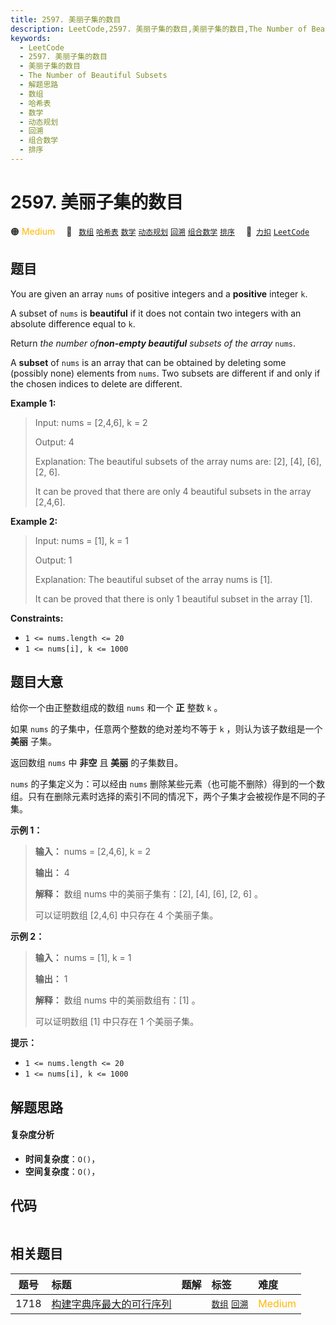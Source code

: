 ```yaml
---
title: 2597. 美丽子集的数目
description: LeetCode,2597. 美丽子集的数目,美丽子集的数目,The Number of Beautiful Subsets,解题思路,数组,哈希表,数学,动态规划,回溯,组合数学,排序
keywords:
  - LeetCode
  - 2597. 美丽子集的数目
  - 美丽子集的数目
  - The Number of Beautiful Subsets
  - 解题思路
  - 数组
  - 哈希表
  - 数学
  - 动态规划
  - 回溯
  - 组合数学
  - 排序
---
```


# 2597. 美丽子集的数目

🟠 <font color=#ffb800>Medium</font>&emsp; 🔖&ensp; [`数组`](/tag/array.md) [`哈希表`](/tag/hash-table.md) [`数学`](/tag/math.md) [`动态规划`](/tag/dynamic-programming.md) [`回溯`](/tag/backtracking.md) [`组合数学`](/tag/combinatorics.md) [`排序`](/tag/sorting.md)&emsp; 🔗&ensp;[`力扣`](https://leetcode.cn/problems/the-number-of-beautiful-subsets) [`LeetCode`](https://leetcode.com/problems/the-number-of-beautiful-subsets)

## 题目

You are given an array `nums` of positive integers and a **positive** integer
`k`.

A subset of `nums` is **beautiful** if it does not contain two integers with
an absolute difference equal to `k`.

Return _the number of**non-empty beautiful** subsets of the array_ `nums`.

A **subset** of `nums` is an array that can be obtained by deleting some
(possibly none) elements from `nums`. Two subsets are different if and only if
the chosen indices to delete are different.



**Example 1:**

> Input: nums = [2,4,6], k = 2
> 
> Output: 4
> 
> Explanation: The beautiful subsets of the array nums are: [2], [4], [6], [2, 6].
> 
> It can be proved that there are only 4 beautiful subsets in the array [2,4,6].

**Example 2:**

> Input: nums = [1], k = 1
> 
> Output: 1
> 
> Explanation: The beautiful subset of the array nums is [1].
> 
> It can be proved that there is only 1 beautiful subset in the array [1].

**Constraints:**

  * `1 <= nums.length <= 20`
  * `1 <= nums[i], k <= 1000`


## 题目大意

给你一个由正整数组成的数组 `nums` 和一个 **正** 整数 `k` 。

如果 `nums` 的子集中，任意两个整数的绝对差均不等于 `k` ，则认为该子数组是一个 **美丽** 子集。

返回数组 `nums` 中 **非空** 且 **美丽** 的子集数目。

`nums` 的子集定义为：可以经由 `nums`
删除某些元素（也可能不删除）得到的一个数组。只有在删除元素时选择的索引不同的情况下，两个子集才会被视作是不同的子集。



**示例 1：**

> 
> 
> 
> 
> 
> **输入：** nums = [2,4,6], k = 2
> 
> **输出：** 4
> 
> **解释：** 数组 nums 中的美丽子集有：[2], [4], [6], [2, 6] 。
> 
> 可以证明数组 [2,4,6] 中只存在 4 个美丽子集。
> 
> 

**示例 2：**

> 
> 
> 
> 
> 
> **输入：** nums = [1], k = 1
> 
> **输出：** 1
> 
> **解释：** 数组 nums 中的美丽数组有：[1] 。
> 
> 可以证明数组 [1] 中只存在 1 个美丽子集。 
> 
> 



**提示：**

  * `1 <= nums.length <= 20`
  * `1 <= nums[i], k <= 1000`


## 解题思路

#### 复杂度分析

- **时间复杂度**：`O()`，
- **空间复杂度**：`O()`，

## 代码

```javascript

```

## 相关题目

<!-- prettier-ignore -->
| 题号 | 标题 | 题解 | 标签 | 难度 |
| :------: | :------ | :------: | :------ | :------ |
| 1718 | [构建字典序最大的可行序列](https://leetcode.com/problems/construct-the-lexicographically-largest-valid-sequence) |  |  [`数组`](/tag/array.md) [`回溯`](/tag/backtracking.md) | <font color=#ffb800>Medium</font> |